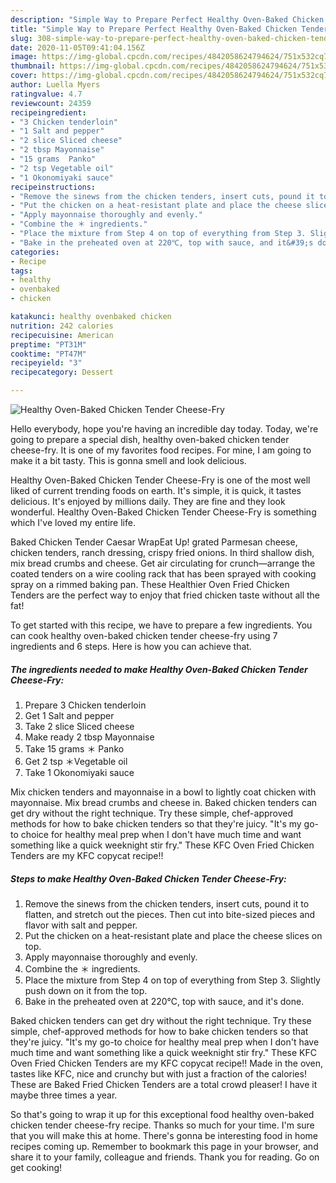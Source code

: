```yaml
---
description: "Simple Way to Prepare Perfect Healthy Oven-Baked Chicken Tender Cheese-Fry"
title: "Simple Way to Prepare Perfect Healthy Oven-Baked Chicken Tender Cheese-Fry"
slug: 308-simple-way-to-prepare-perfect-healthy-oven-baked-chicken-tender-cheese-fry
date: 2020-11-05T09:41:04.156Z
image: https://img-global.cpcdn.com/recipes/4842058624794624/751x532cq70/healthy-oven-baked-chicken-tender-cheese-fry-recipe-main-photo.jpg
thumbnail: https://img-global.cpcdn.com/recipes/4842058624794624/751x532cq70/healthy-oven-baked-chicken-tender-cheese-fry-recipe-main-photo.jpg
cover: https://img-global.cpcdn.com/recipes/4842058624794624/751x532cq70/healthy-oven-baked-chicken-tender-cheese-fry-recipe-main-photo.jpg
author: Luella Myers
ratingvalue: 4.7
reviewcount: 24359
recipeingredient:
- "3 Chicken tenderloin"
- "1 Salt and pepper"
- "2 slice Sliced cheese"
- "2 tbsp Mayonnaise"
- "15 grams  Panko"
- "2 tsp Vegetable oil"
- "1 Okonomiyaki sauce"
recipeinstructions:
- "Remove the sinews from the chicken tenders, insert cuts, pound it to flatten, and stretch out the pieces. Then cut into bite-sized pieces and flavor with salt and pepper."
- "Put the chicken on a heat-resistant plate and place the cheese slices on top."
- "Apply mayonnaise thoroughly and evenly."
- "Combine the ＊ ingredients."
- "Place the mixture from Step 4 on top of everything from Step 3. Slightly push down on it from the top."
- "Bake in the preheated oven at 220℃, top with sauce, and it&#39;s done."
categories:
- Recipe
tags:
- healthy
- ovenbaked
- chicken

katakunci: healthy ovenbaked chicken 
nutrition: 242 calories
recipecuisine: American
preptime: "PT31M"
cooktime: "PT47M"
recipeyield: "3"
recipecategory: Dessert

---
```



![Healthy Oven-Baked Chicken Tender Cheese-Fry](https://img-global.cpcdn.com/recipes/4842058624794624/751x532cq70/healthy-oven-baked-chicken-tender-cheese-fry-recipe-main-photo.jpg)

Hello everybody, hope you're having an incredible day today. Today, we're going to prepare a special dish, healthy oven-baked chicken tender cheese-fry. It is one of my favorites food recipes. For mine, I am going to make it a bit tasty. This is gonna smell and look delicious.

Healthy Oven-Baked Chicken Tender Cheese-Fry is one of the most well liked of current trending foods on earth. It's simple, it is quick, it tastes delicious. It's enjoyed by millions daily. They are fine and they look wonderful. Healthy Oven-Baked Chicken Tender Cheese-Fry is something which I've loved my entire life.

Baked Chicken Tender Caesar WrapEat Up! grated Parmesan cheese, chicken tenders, ranch dressing, crispy fried onions. In third shallow dish, mix bread crumbs and cheese. Get air circulating for crunch—arrange the coated tenders on a wire cooling rack that has been sprayed with cooking spray on a rimmed baking pan. These Healthier Oven Fried Chicken Tenders are the perfect way to enjoy that fried chicken taste without all the fat!


To get started with this recipe, we have to prepare a few ingredients. You can cook healthy oven-baked chicken tender cheese-fry using 7 ingredients and 6 steps. Here is how you can achieve that.

<!--inarticleads1-->

##### The ingredients needed to make Healthy Oven-Baked Chicken Tender Cheese-Fry:

1. Prepare 3 Chicken tenderloin
1. Get 1 Salt and pepper
1. Take 2 slice Sliced cheese
1. Make ready 2 tbsp Mayonnaise
1. Take 15 grams ＊ Panko
1. Get 2 tsp ＊Vegetable oil
1. Take 1 Okonomiyaki sauce


Mix chicken tenders and mayonnaise in a bowl to lightly coat chicken with mayonnaise. Mix bread crumbs and cheese in. Baked chicken tenders can get dry without the right technique. Try these simple, chef-approved methods for how to bake chicken tenders so that they&#39;re juicy. &#34;It&#39;s my go-to choice for healthy meal prep when I don&#39;t have much time and want something like a quick weeknight stir fry.&#34; These KFC Oven Fried Chicken Tenders are my KFC copycat recipe!! 

<!--inarticleads2-->

##### Steps to make Healthy Oven-Baked Chicken Tender Cheese-Fry:

1. Remove the sinews from the chicken tenders, insert cuts, pound it to flatten, and stretch out the pieces. Then cut into bite-sized pieces and flavor with salt and pepper.
1. Put the chicken on a heat-resistant plate and place the cheese slices on top.
1. Apply mayonnaise thoroughly and evenly.
1. Combine the ＊ ingredients.
1. Place the mixture from Step 4 on top of everything from Step 3. Slightly push down on it from the top.
1. Bake in the preheated oven at 220℃, top with sauce, and it&#39;s done.


Baked chicken tenders can get dry without the right technique. Try these simple, chef-approved methods for how to bake chicken tenders so that they&#39;re juicy. &#34;It&#39;s my go-to choice for healthy meal prep when I don&#39;t have much time and want something like a quick weeknight stir fry.&#34; These KFC Oven Fried Chicken Tenders are my KFC copycat recipe!! Made in the oven, tastes like KFC, nice and crunchy but with just a fraction of the calories! These are Baked Fried Chicken Tenders are a total crowd pleaser! I have it maybe three times a year. 

So that's going to wrap it up for this exceptional food healthy oven-baked chicken tender cheese-fry recipe. Thanks so much for your time. I'm sure that you will make this at home. There's gonna be interesting food in home recipes coming up. Remember to bookmark this page in your browser, and share it to your family, colleague and friends. Thank you for reading. Go on get cooking!
